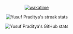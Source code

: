 <div align="center">
  
[![wakatime](https://wakatime.com/badge/user/12abea7b-f3f7-4163-ae67-02a2885873ff.svg)](https://wakatime.com/@12abea7b-f3f7-4163-ae67-02a2885873ff)

![Yusuf Praditya's streak stats](https://github-readme-streak-stats.herokuapp.com/?user=yusufpraditya&hide_border=true&date_format=M%20j%5B%2C%20Y%5D&fire=00881F&ring=60C17D&currStreakLabel=60C17D)

![Yusuf Praditya's GitHub stats](https://github-readme-stats.vercel.app/api?username=yusufpraditya&count_private=true&show_icons=true&theme=vue&hide=prs,issues,contribs)

</div>
